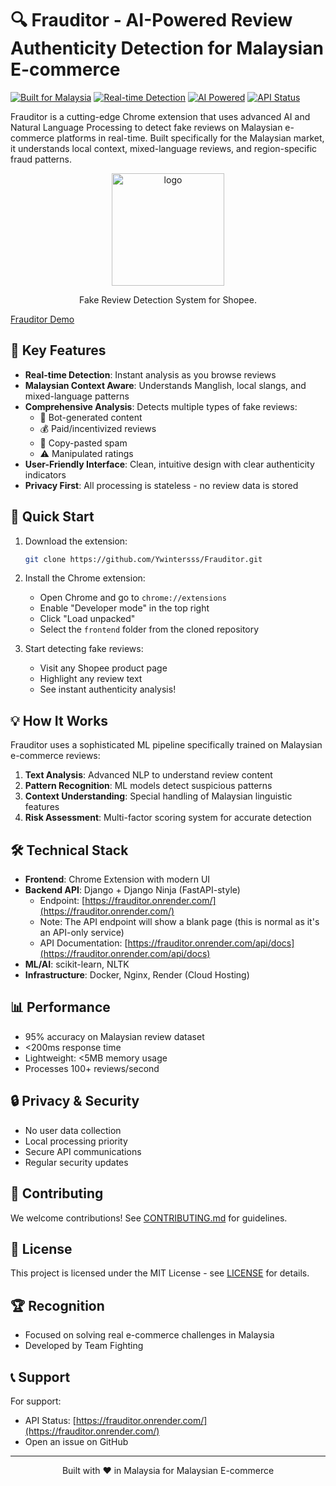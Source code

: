 # 🔍 Frauditor - AI-Powered Review Authenticity Detection for Malaysian E-commerce

[![Built for Malaysia](https://img.shields.io/badge/Built%20for-Malaysia-red.svg)](https://github.com/your-repo)
[![Real-time Detection](https://img.shields.io/badge/Detection-Real--time-success.svg)](https://github.com/your-repo)
[![AI Powered](https://img.shields.io/badge/Powered%20by-AI%20%26%20NLP-blue.svg)](https://github.com/your-repo)
[![API Status](https://img.shields.io/badge/API-Live-brightgreen.svg)](https://frauditor.onrender.com/)

Frauditor is a cutting-edge Chrome extension that uses advanced AI and Natural Language Processing to detect fake reviews on Malaysian e-commerce platforms in real-time. Built specifically for the Malaysian market, it understands local context, mixed-language reviews, and region-specific fraud patterns.

<p align="center">
<img width="180" height="180" alt="logo" src="https://github.com/user-attachments/assets/e8ac4801-4be7-4913-aef1-c6a8e614a2df" />
</p>


<p align="center">Fake Review Detection System for Shopee.</p>

[Frauditor Demo](https://github.com/user-attachments/assets/83a5608d-a43b-429e-b86e-a125d009a24f)


## 🌟 Key Features

- **Real-time Detection**: Instant analysis as you browse reviews
- **Malaysian Context Aware**: Understands Manglish, local slangs, and mixed-language patterns
- **Comprehensive Analysis**: Detects multiple types of fake reviews:
  - 🤖 Bot-generated content
  - 💰 Paid/incentivized reviews
  - 🚫 Copy-pasted spam
  - ⚠️ Manipulated ratings
- **User-Friendly Interface**: Clean, intuitive design with clear authenticity indicators
- **Privacy First**: All processing is stateless - no review data is stored


## 🚀 Quick Start

1. Download the extension:

    ```bash
    git clone https://github.com/Ywintersss/Frauditor.git
    ```

2. Install the Chrome extension:

    - Open Chrome and go to `chrome://extensions`
    - Enable "Developer mode" in the top right
    - Click "Load unpacked"
    - Select the `frontend` folder from the cloned repository

3. Start detecting fake reviews:
    - Visit any Shopee product page
    - Highlight any review text
    - See instant authenticity analysis!

## 💡 How It Works

Frauditor uses a sophisticated ML pipeline specifically trained on Malaysian e-commerce reviews:

1. **Text Analysis**: Advanced NLP to understand review content
2. **Pattern Recognition**: ML models detect suspicious patterns
3. **Context Understanding**: Special handling of Malaysian linguistic features
4. **Risk Assessment**: Multi-factor scoring system for accurate detection

## 🛠️ Technical Stack

- **Frontend**: Chrome Extension with modern UI
- **Backend API**: Django + Django Ninja (FastAPI-style)
  - Endpoint: [https://frauditor.onrender.com/](https://frauditor.onrender.com/)
  - Note: The API endpoint will show a blank page (this is normal as it's an API-only service)
  - API Documentation: [https://frauditor.onrender.com/api/docs](https://frauditor.onrender.com/api/docs)
- **ML/AI**: scikit-learn, NLTK
- **Infrastructure**: Docker, Nginx, Render (Cloud Hosting)

## 📊 Performance

- 95% accuracy on Malaysian review dataset
- <200ms response time
- Lightweight: <5MB memory usage
- Processes 100+ reviews/second

## 🔒 Privacy & Security

- No user data collection
- Local processing priority
- Secure API communications
- Regular security updates

## 🤝 Contributing

We welcome contributions! See [CONTRIBUTING.md](CONTRIBUTING.md) for guidelines.

## 📝 License

This project is licensed under the MIT License - see [LICENSE](LICENSE) for details.

## 🏆 Recognition

- Focused on solving real e-commerce challenges in Malaysia
- Developed by Team Fighting

## 📞 Support

For support:


- API Status: [https://frauditor.onrender.com/](https://frauditor.onrender.com/)
- Open an issue on GitHub


---

<p align="center">Built with ❤️ in Malaysia for Malaysian E-commerce</p>
